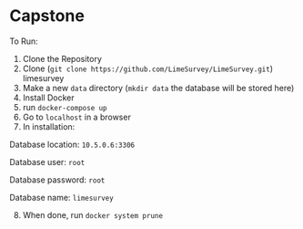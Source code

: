 # Capstone

To Run:

1. Clone the Repository
2. Clone (`git clone https://github.com/LimeSurvey/LimeSurvey.git`) limesurvey
3. Make a new `data` directory (`mkdir data` the database will be stored here)
5. Install Docker
5. run `docker-compose up`
6. Go to `localhost` in a browser
7. In installation:

  Database location: `10.5.0.6:3306`
  
  Database user: `root`
  
  Database password: `root`
  
  Database name: `limesurvey` 

8. When done, run `docker system prune`
  

